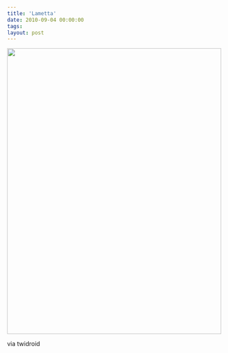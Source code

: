 ```yaml
---
title: 'Lametta'
date: 2010-09-04 00:00:00 
tags: 
layout: post
---
```

<p><a href='http://blog.kopis.de/wp-content/uploads/2010/09/image.jpeg.scaled10001.jpg'><img src="http://blog.kopis.de/wp-content/uploads/2010/09/image.jpeg.scaled10001-225x300.jpg" width="500" height="667"/></a>
</p>

<div class="posterous_quote_citation">via twidroid</div>
